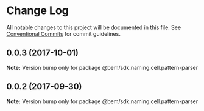 # Change Log

All notable changes to this project will be documented in this file.
See [Conventional Commits](https://conventionalcommits.org) for commit guidelines.

<a name="0.0.3"></a>
## 0.0.3 (2017-10-01)




**Note:** Version bump only for package @bem/sdk.naming.cell.pattern-parser

<a name="0.0.2"></a>
## 0.0.2 (2017-09-30)




**Note:** Version bump only for package @bem/sdk.naming.cell.pattern-parser
